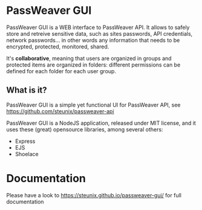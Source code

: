 # PassWeaver GUI

PassWeaver GUI is a WEB interface to PassWeaver API. It allows to safely store and retreive sensitive data, such as sites passwords, API credentials, network passwords... in other words any information that needs to be encrypted, protected, monitored, shared.

It's **collaborative**, meaning that users are organized in groups and protected items are organized in folders: different permissions can be defined for each folder for each user group.

## What is it?

PassWeaver GUI is a simple yet functional UI for PassWeaver API, see https://github.com/steunix/passweaver-api

PassWeaver GUI is a NodeJS application, released under MIT license, and it uses these (great) opensource libraries, among several others:
- Express
- EJS
- Shoelace

# Documentation

Please have a look to https://steunix.github.io/passweaver-gui/ for full documentation

